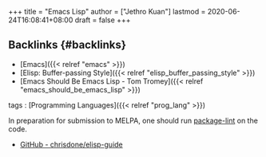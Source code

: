 +++
title = "Emacs Lisp"
author = ["Jethro Kuan"]
lastmod = 2020-06-24T16:08:41+08:00
draft = false
+++

## Backlinks {#backlinks}

- [Emacs]({{< relref "emacs" >}})
- [Elisp: Buffer-passing Style]({{< relref "elisp_buffer_passing_style" >}})
- [Emacs Should Be Emacs Lisp - Tom Tromey]({{< relref "emacs_should_be_emacs_lisp" >}})

tags
: [Programming Languages]({{< relref "prog_lang" >}})

In preparation for submission to MELPA, one should run [package-lint](https://github.com/purcell/package-lint) on
the code.

- [GitHub - chrisdone/elisp-guide](https://github.com/chrisdone/elisp-guide)
